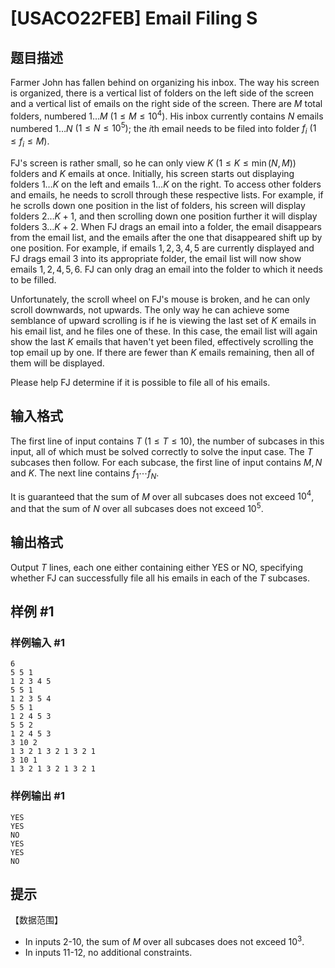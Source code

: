 # [USACO22FEB] Email Filing S

## 题目描述

Farmer John has fallen behind on organizing his inbox. The way his screen is organized, there is a vertical list of folders on the left side of the screen and a vertical list of emails on the right side of the screen. There are $M$ total folders, numbered $1 \ldots M$ $(1 \le M \le 10^4)$. His inbox currently contains $N$ emails numbered $1\ldots N$ $(1 \le N \le 10^5)$; the $i$th email needs to be filed into folder $f_i$ $(1\le f_i\le M)$. 

FJ's screen is rather small, so he can only view $K$ $(1\le K\le \min(N,M))$ folders and $K$ emails at once.  Initially, his screen starts out displaying folders
$1 \ldots K$ on the left and emails $1 \ldots K$ on the right. To access other folders and emails, he needs to scroll through these respective lists. For example, if he scrolls down one position in the list of folders, his screen will display folders $2 \ldots K+1$, and then scrolling down one position further it will display folders $3 \ldots K+2$.  When FJ drags an email into a folder, the email disappears from the email list, and the emails after the one that disappeared shift up by one position.  For example, if emails $1, 2, 3, 4, 5$ are currently displayed and FJ drags email 3 into its appropriate folder, the email list will now show emails $1, 2, 4, 5, 6$. FJ can only drag an email into the folder to which it needs to be filled.

Unfortunately, the scroll wheel on FJ's mouse is broken, and he can only scroll downwards, not upwards.  The only way he can achieve some semblance of upward scrolling is if he is viewing the last set of $K$ emails in his email list, and
he files one of these.  In this case, the email list will again show the last $K$ emails that haven't yet been filed, effectively scrolling the top email up by one. If there are fewer than $K$ emails remaining, then all of them will be
displayed. 

Please help FJ determine if it is possible to file all of his emails.

## 输入格式

The first line of input contains $T$ $(1≤T≤10)$, the number of subcases in this input, all of which must be solved correctly to solve the input case. The $T$ subcases then follow. For each subcase, the first line of input contains $M,N$ and $K$. The next line contains $f_1\cdots f_N$.

It is guaranteed that the sum of $M$ over all subcases does not exceed $10^4$, and that the sum of $N$ over all subcases does not exceed $10^5$.

## 输出格式

Output $T$ lines, each one either containing either YES or NO, specifying whether FJ can successfully file all his emails in each of the $T$ subcases.

## 样例 #1

### 样例输入 #1
```
6
5 5 1
1 2 3 4 5
5 5 1
1 2 3 5 4
5 5 1
1 2 4 5 3
5 5 2
1 2 4 5 3
3 10 2
1 3 2 1 3 2 1 3 2 1
3 10 1
1 3 2 1 3 2 1 3 2 1
```

### 样例输出 #1

```
YES
YES
NO
YES
YES
NO
```

## 提示

【数据范围】

- In inputs 2-10, the sum of $M$ over all subcases does not exceed $10^3$.
- In inputs 11-12, no additional constraints.
